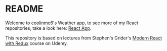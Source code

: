 # README

Welcome to [coolinmc6](https://github.com/coolinmc6)'s Weather app, to see more of my React repositories, 
take a look here: [React App](https://github.com/coolinmc6/react-app).

This repository is based on lectures from Stephen's Grider's [Modern React with Redux](https://www.udemy.com/react-redux/)
course on Udemy.

